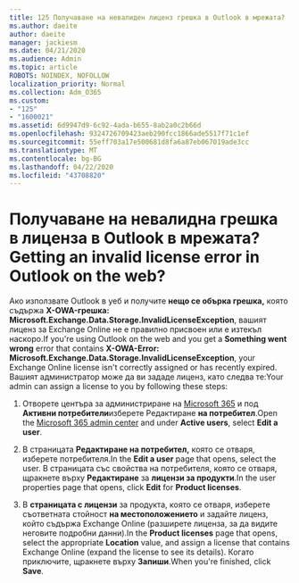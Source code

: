 ```yaml
---
title: 125 Получаване на невалиден лиценз грешка в Outlook в мрежата?
ms.author: daeite
author: daeite
manager: jackiesm
ms.date: 04/21/2020
ms.audience: Admin
ms.topic: article
ROBOTS: NOINDEX, NOFOLLOW
localization_priority: Normal
ms.collection: Adm_O365
ms.custom:
- "125"
- "1600021"
ms.assetid: 6d9947d9-6c92-4ada-b655-8ab2a0c2b66d
ms.openlocfilehash: 9324726709423aeb290fcc1866ade5517f71c1ef
ms.sourcegitcommit: 55eff703a17e500681d8fa6a87eb067019ade3cc
ms.translationtype: MT
ms.contentlocale: bg-BG
ms.lasthandoff: 04/22/2020
ms.locfileid: "43708820"
---
```

# <a name="getting-an-invalid-license-error-in-outlook-on-the-web"></a><span data-ttu-id="716fd-102">Получаване на невалидна грешка в лиценза в Outlook в мрежата?</span><span class="sxs-lookup"><span data-stu-id="716fd-102">Getting an invalid license error in Outlook on the web?</span></span>

<span data-ttu-id="716fd-103">Ако използвате Outlook в уеб и получите **нещо се обърка грешка,** която съдържа **X-OWA-грешка: Microsoft.Exchange.Data.Storage.InvalidLicenseException**, вашият лиценз за Exchange Online не е правилно присвоен или е изтекъл наскоро.</span><span class="sxs-lookup"><span data-stu-id="716fd-103">If you're using Outlook on the web and you get a **Something went wrong** error that contains **X-OWA-Error: Microsoft.Exchange.Data.Storage.InvalidLicenseException**, your Exchange Online license isn't correctly assigned or has recently expired.</span></span> <span data-ttu-id="716fd-104">Вашият администратор може да ви зададе лиценз, като следва те:</span><span class="sxs-lookup"><span data-stu-id="716fd-104">Your admin can assign a license to you by following these steps:</span></span>
  
1. <span data-ttu-id="716fd-105">Отворете центъра за администриране на [Microsoft 365](https://portal.office.com/adminportal/home#/homepage) и под **Активни потребители**изберете Редактиране **на потребител**.</span><span class="sxs-lookup"><span data-stu-id="716fd-105">Open the [Microsoft 365 admin center](https://portal.office.com/adminportal/home#/homepage) and under **Active users**, select **Edit a user**.</span></span>

2. <span data-ttu-id="716fd-106">В страницата **Редактиране на потребител,** която се отваря, изберете потребителя.</span><span class="sxs-lookup"><span data-stu-id="716fd-106">In the **Edit a user** page that opens, select the user.</span></span> <span data-ttu-id="716fd-107">В страницата със свойства на потребителя, която се отваря, щракнете върху **Редактиране** за **лицензи за продукти**.</span><span class="sxs-lookup"><span data-stu-id="716fd-107">In the user properties page that opens, click **Edit** for **Product licenses**.</span></span>

3. <span data-ttu-id="716fd-108">В **страницата с лицензи** за продукта, която се отваря, изберете съответната стойност **на местоположението** и задайте лиценз, който съдържа Exchange Online (разширете лиценза, за да видите неговите подробни данни).</span><span class="sxs-lookup"><span data-stu-id="716fd-108">In the **Product licenses** page that opens, select the appropriate **Location** value, and assign a license that contains Exchange Online (expand the license to see its details).</span></span> <span data-ttu-id="716fd-109">Когато приключите, щракнете върху **Запиши**.</span><span class="sxs-lookup"><span data-stu-id="716fd-109">When you're finished, click **Save**.</span></span>
